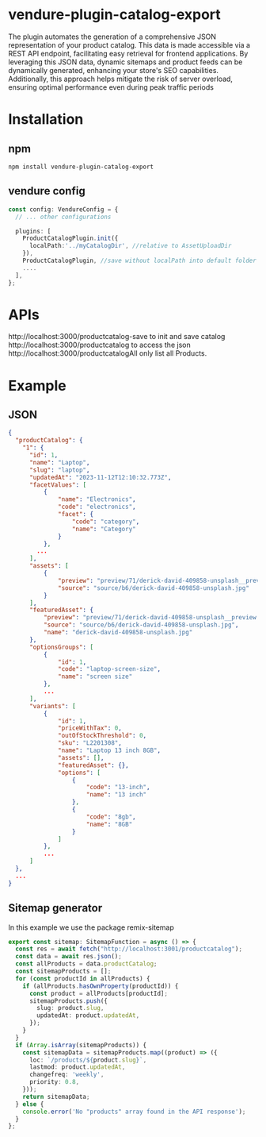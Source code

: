 # vendure-plugin-catalog-export
The plugin automates the generation of a comprehensive JSON representation of your product catalog. This data is made accessible via a REST API endpoint, facilitating easy retrieval for frontend applications. By leveraging this JSON data, dynamic sitemaps and product feeds can be dynamically generated, enhancing your store's SEO capabilities. Additionally, this approach helps mitigate the risk of server overload, ensuring optimal performance even during peak traffic periods


# Installation

## npm
```
npm install vendure-plugin-catalog-export
```
## vendure config
```typescript
const config: VendureConfig = {
  // ... other configurations

  plugins: [
    ProductCatalogPlugin.init({
      localPath:'../myCatalogDir', //relative to AssetUploadDir
    }),
    ProductCatalogPlugin, //save without localPath into default folder static/productcatalog
    ....
  ],
};
```

# APIs
http://localhost:3000/productcatalog-save to init and save catalog  
http://localhost:3000/productcatalog to access the json  
http://localhost:3000/productcatalogAll only list all Products. 

# Example
## JSON
```json
{
  "productCatalog": {
    "1": {
      "id": 1,
      "name": "Laptop",
      "slug": "laptop",
      "updatedAt": "2023-11-12T12:10:32.773Z",
      "facetValues": [
          {
              "name": "Electronics",
              "code": "electronics",
              "facet": {
                  "code": "category",
                  "name": "Category"
              }
          },
        ...
      ],
      "assets": [
          {
              "preview": "preview/71/derick-david-409858-unsplash__preview.jpg",
              "source": "source/b6/derick-david-409858-unsplash.jpg"
          }
      ],
      "featuredAsset": {
          "preview": "preview/71/derick-david-409858-unsplash__preview.jpg",
          "source": "source/b6/derick-david-409858-unsplash.jpg",
          "name": "derick-david-409858-unsplash.jpg"
      },
      "optionsGroups": [
          {
              "id": 1,
              "code": "laptop-screen-size",
              "name": "screen size"
          },
          ...
      ],
      "variants": [
          {
              "id": 1,
              "priceWithTax": 0,
              "outOfStockThreshold": 0,
              "sku": "L2201308",
              "name": "Laptop 13 inch 8GB",
              "assets": [],
              "featuredAsset": {},
              "options": [
                  {
                      "code": "13-inch",
                      "name": "13 inch"
                  },
                  {
                      "code": "8gb",
                      "name": "8GB"
                  }
              ]
          },
          ...
      ]
  },
  ...
}
```

## Sitemap generator
In this example we use the package remix-sitemap 
```typescript
export const sitemap: SitemapFunction = async () => {
  const res = await fetch("http://localhost:3001/productcatalog");
  const data = await res.json();
  const allProducts = data.productCatalog;
  const sitemapProducts = [];
  for (const productId in allProducts) {
    if (allProducts.hasOwnProperty(productId)) {
      const product = allProducts[productId];
      sitemapProducts.push({
        slug: product.slug,
        updatedAt: product.updatedAt,
      });
    }
  }
  if (Array.isArray(sitemapProducts)) {
    const sitemapData = sitemapProducts.map((product) => ({
      loc: `/products/${product.slug}`,
      lastmod: product.updatedAt,
      changefreq: 'weekly',
      priority: 0.8,
    }));
    return sitemapData;
  } else {
    console.error('No "products" array found in the API response');
  }
};
```









